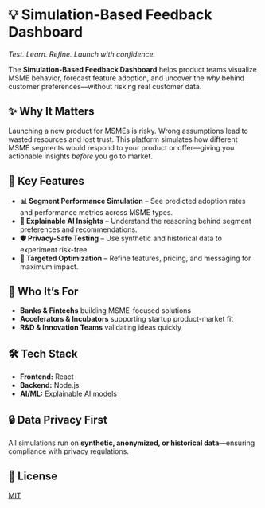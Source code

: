 # 💡 Simulation-Based Feedback Dashboard

*Test. Learn. Refine. Launch with confidence.*

The **Simulation-Based Feedback Dashboard** helps product teams visualize MSME behavior, forecast feature adoption, and uncover the *why* behind customer preferences—without risking real customer data.

## ✨ Why It Matters

Launching a new product for MSMEs is risky. Wrong assumptions lead to wasted resources and lost trust.
This platform simulates how different MSME segments would respond to your product or offer—giving you actionable insights *before* you go to market.

## 🚀 Key Features

* **📊 Segment Performance Simulation** – See predicted adoption rates and performance metrics across MSME types.
* **🧠 Explainable AI Insights** – Understand the reasoning behind segment preferences and recommendations.
* **🛡 Privacy-Safe Testing** – Use synthetic and historical data to experiment risk-free.
* **🎯 Targeted Optimization** – Refine features, pricing, and messaging for maximum impact.

## 🎯 Who It’s For

* **Banks & Fintechs** building MSME-focused solutions
* **Accelerators & Incubators** supporting startup product-market fit
* **R\&D & Innovation Teams** validating ideas quickly

## 🛠 Tech Stack

* **Frontend:** React
* **Backend:** Node.js
* **AI/ML:** Explainable AI models

## 🔒 Data Privacy First

All simulations run on **synthetic, anonymized, or historical data**—ensuring compliance with privacy regulations.

## 📜 License

[MIT](LICENSE)
